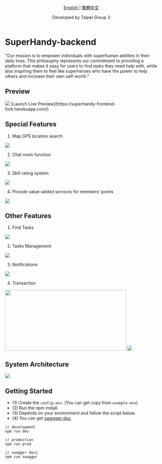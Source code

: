 <p align="center">
  <a href="./README.md"> English </a> | <a href="./README.zh-TW.md"> 繁體中文
  </a>
</p>
  
<p align="center">
  Developed by Taipei Group 3<br></a>
<br>

</p>

# SuperHandy-backend

"Our mission is to empower individuals with superhuman abilities in their daily lives. This philosophy represents our commitment to providing a platform that makes it easy for users to find tasks they need help with, while also inspiring them to feel like superheroes who have the power to help others and increase their own self-worth."

## Preview
<img src="./image/home.png">
[Launch Live Preview](https://superhandy-frontend-fork.herokuapp.com/)

## Special Features
1. Map GPS location search
<img src="./image/maps.png">

2. Chat room function
<img src="./image/chat.png">

3. Skill rating system
<img src="./image/rating.png">

4. Provide value-added services for members' points
<img src="./image/points.png">

## Other Features
1. Find Tasks
<img src="./image/find-tasks.png">

2. Tasks Management
<img src="./image/tasks-management.png">

3. Notifications
<img src="./image/notifications.png">

4. Transaction
<img src="./image/save-money.png" width=400px height=200px>
<img src="./image/transaction.png">

## System Architecture
<img src="./image/system-structure.png">

## Getting Started

-   (1) Create the `config.env`. (You can get copy from `example.env`)
-   (2) Run the npm install.
-   (3) Depends on your environment and follow the script below.
-   (4) You can get [swagger-doc](http://localhost:3000/api-doc/).

```
// development
npm run dev

// production
npm run prod

// swagger docs
npm run swagger

```
